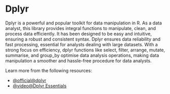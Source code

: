 # Dplyr 

Dplyr is a powerful and popular toolkit for data manipulation in R. As a data analyst, this library provides integral functions to manipulate, clean, and process data efficiently. It has been designed to be easy and intuitive, ensuring a robust and consistent syntax. Dplyr ensures data reliability and fast processing, essential for analysts dealing with large datasets. With a strong focus on efficiency, dplyr functions like select, filter, arrange, mutate, summarise, and group_by optimise data analysis operations, making data manipulation a smoother and hassle-free procedure for data analysts.

Learn more from the following resources:

- [@official@dplyr](https://dplyr.tidyverse.org/)
- [@video@Dplyr Essentials](https://www.youtube.com/watch?v=Gvhkp-Yw65U)